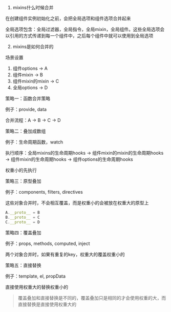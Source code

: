 1. mixins什么时候合并

在创建组件实例初始化之前，会把全局选项和组件选项合并起来

全局选项包含：全局过滤器，全局指令，全局mixin，全局组件。这些全局选项会以引用的方式传递到每一个组件中，之后每个组件中就可以使用到全局选项

2. mixins是如何合并的

场景设置

1. 组件options -> A
2. 组件mixin -> B
3. 组件mixin的mixin -> C
4. 全局options -> D

策略一：函数合并策略

例子：provide, data

合并流程：A -> B -> C -> D

策略二：叠加成数组

例子：生命周期函数，watch

执行顺序：全局mixins的生命周期hooks -> 组件mixin的mixin的生命周期hooks -> 组件mixin的生命周期hooks -> 组件options的生命周期hooks

权重小的先执行

策略三：原型叠加

例子：components, filters, directives

这些对象合并时，不会相互覆盖，而是权重小的会被放在权重大的原型上

```js
A.__proto__ = B  
B.__proto__ = C  
C.__proto__ = D
```

策略四：覆盖叠加

例子：props, methods, computed, inject

两个对象合并时，如果有重复的key，权重大的覆盖权重小的

策略五：直接替换

例子：template, el, propData

直接使用权重大的替换权重小的

> 覆盖叠加和直接替换是不同的，覆盖叠加只是相同的才会使用权重的大，而直接替换是直接使用权重大的